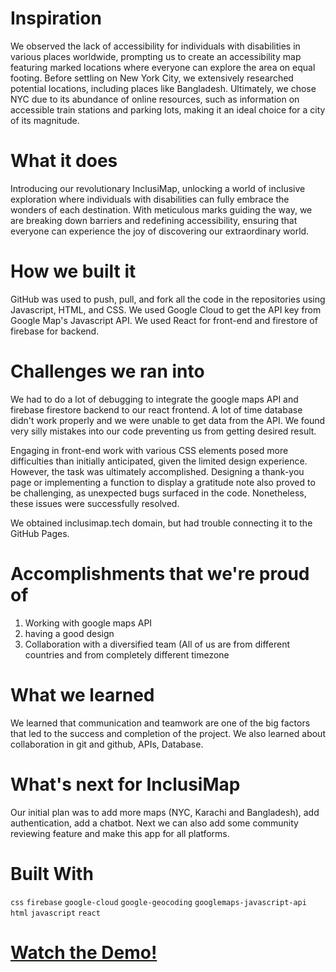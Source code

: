 # Inspiration
We observed the lack of accessibility for individuals with disabilities in various places worldwide, prompting us to create an accessibility map featuring marked locations where everyone can explore the area on equal footing. Before settling on New York City, we extensively researched potential locations, including places like Bangladesh. Ultimately, we chose NYC due to its abundance of online resources, such as information on accessible train stations and parking lots, making it an ideal choice for a city of its magnitude.

# What it does
Introducing our revolutionary InclusiMap, unlocking a world of inclusive exploration where individuals with disabilities can fully embrace the wonders of each destination. With meticulous marks guiding the way, we are breaking down barriers and redefining accessibility, ensuring that everyone can experience the joy of discovering our extraordinary world.

# How we built it
GitHub was used to push, pull, and fork all the code in the repositories using Javascript, HTML, and CSS. We used Google Cloud to get the API key from Google Map's Javascript API. We used React for front-end and firestore of firebase for backend.

# Challenges we ran into
We had to do a lot of debugging to integrate the google maps API and firebase firestore backend to our react frontend. A lot of time database didn't work properly and we were unable to get data from the API. We found very silly mistakes into our code preventing us from getting desired result.

Engaging in front-end work with various CSS elements posed more difficulties than initially anticipated, given the limited design experience. However, the task was ultimately accomplished. Designing a thank-you page or implementing a function to display a gratitude note also proved to be challenging, as unexpected bugs surfaced in the code. Nonetheless, these issues were successfully resolved.

We obtained inclusimap.tech domain, but had trouble connecting it to the GitHub Pages.

# Accomplishments that we're proud of
1. Working with google maps API
2. having a good design
3. Collaboration with a diversified team (All of us are from different countries and from completely different timezone

# What we learned
We learned that communication and teamwork are one of the big factors that led to the success and completion of the project. We also learned about collaboration in git and github, APIs, Database.

# What's next for InclusiMap
Our initial plan was to add more maps (NYC, Karachi and Bangladesh), add authentication, add a chatbot. Next we can also add some community reviewing feature and make this app for all platforms.

# Built With
```css```
```firebase```
```google-cloud```
```google-geocoding```
```googlemaps-javascript-api```
```html```
```javascript```
```react```

# [Watch the Demo!](https://youtu.be/d-x-1oislQU)
